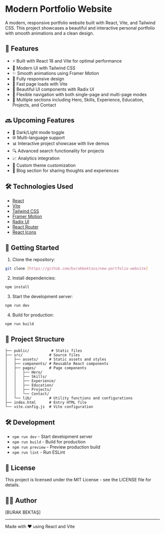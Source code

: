 # Modern Portfolio Website

A modern, responsive portfolio website built with React, Vite, and Tailwind CSS. This project showcases a beautiful and interactive personal portfolio with smooth animations and a clean design.

## 🚀 Features

- ⚡️ Built with React 18 and Vite for optimal performance
- 🎨 Modern UI with Tailwind CSS
- ✨ Smooth animations using Framer Motion
- 📱 Fully responsive design
- 🚀 Fast page loads with Vite
- 🎨 Beautiful UI components with Radix UI
- 🔄 Flexible navigation with both single-page and multi-page modes
- 📄 Multiple sections including Hero, Skills, Experience, Education, Projects, and Contact

## 🔜 Upcoming Features

- 🌙 Dark/Light mode toggle
- 🌐 Multi-language support
- 📊 Interactive project showcase with live demos
- 🔍 Advanced search functionality for projects
- 📈 Analytics integration
- 🎨 Custom theme customization
- 📝 Blog section for sharing thoughts and experiences

## 🛠️ Technologies Used

- [React](https://reactjs.org/)
- [Vite](https://vitejs.dev/)
- [Tailwind CSS](https://tailwindcss.com/)
- [Framer Motion](https://www.framer.com/motion/)
- [Radix UI](https://www.radix-ui.com/)
- [React Router](https://reactrouter.com/)
- [React Icons](https://react-icons.github.io/react-icons/)

## 🚀 Getting Started

1. Clone the repository:
```bash
git clone [https://github.com/burakbektass/new-portfolio-website]
```

2. Install dependencies:
```bash
npm install
```

3. Start the development server:
```bash
npm run dev
```

4. Build for production:
```bash
npm run build
```

## 📁 Project Structure

```
├── public/          # Static files
├── src/            # Source files
│   ├── assets/     # Static assets and styles
│   ├── components/ # Reusable React components
│   ├── pages/      # Page components
│   │   ├── Hero/
│   │   ├── Skills/
│   │   ├── Experience/
│   │   ├── Education/
│   │   ├── Projects/
│   │   └── Contact/
│   └── lib/        # Utility functions and configurations
├── index.html      # Entry HTML file
└── vite.config.js  # Vite configuration
```

## 🛠️ Development

- `npm run dev` - Start development server
- `npm run build` - Build for production
- `npm run preview` - Preview production build
- `npm run lint` - Run ESLint

## 📝 License

This project is licensed under the MIT License - see the LICENSE file for details.

## 👨‍💻 Author

[BURAK BEKTAŞ]

---

Made with ❤️ using React and Vite